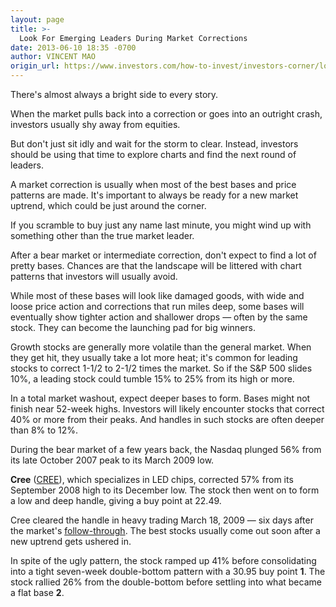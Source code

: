 ```yaml
---
layout: page
title: >-
  Look For Emerging Leaders During Market Corrections
date: 2013-06-10 18:35 -0700
author: VINCENT MAO
origin_url: https://www.investors.com/how-to-invest/investors-corner/look-for-best-stocks-in-the-market
---
```





There's almost always a bright side to every story.

  

When the market pulls back into a correction or goes into an outright crash, investors usually shy away from equities.

  

But don't just sit idly and wait for the storm to clear. Instead, investors should be using that time to explore charts and find the next round of leaders.

  

A market correction is usually when most of the best bases and price patterns are made. It's important to always be ready for a new market uptrend, which could be just around the corner.

  

If you scramble to buy just any name last minute, you might wind up with something other than the true market leader.

  

After a bear market or intermediate correction, don't expect to find a lot of pretty bases. Chances are that the landscape will be littered with chart patterns that investors will usually avoid.

  

While most of these bases will look like damaged goods, with wide and loose price action and corrections that run miles deep, some bases will eventually show tighter action and shallower drops — often by the same stock. They can become the launching pad for big winners.

  

Growth stocks are generally more volatile than the general market. When they get hit, they usually take a lot more heat; it's common for leading stocks to correct 1-1/2 to 2-1/2 times the market. So if the S&P 500 slides 10%, a leading stock could tumble 15% to 25% from its high or more.

  

In a total market washout, expect deeper bases to form. Bases might not finish near 52-week highs. Investors will likely encounter stocks that correct 40% or more from their peaks. And handles in such stocks are often deeper than 8% to 12%.

  

During the bear market of a few years back, the Nasdaq plunged 56% from its late October 2007 peak to its March 2009 low.

  

**Cree** ([CREE](https://research.investors.com/quote.aspx?symbol=CREE)), which specializes in LED chips, corrected 57% from its September 2008 high to its December low. The stock then went on to form a low and deep handle, giving a buy point at 22.49.

  

Cree cleared the handle in heavy trading March 18, 2009 — six days after the market's [follow-through](http://education.investors.com/financial-dictionary/?termID=5963&term=Follow-Through+Day+Concept&mode=searchResults). The best stocks usually come out soon after a new uptrend gets ushered in.

  

In spite of the ugly pattern, the stock ramped up 41% before consolidating into a tight seven-week double-bottom pattern with a 30.95 buy point **1**. The stock rallied 26% from the double-bottom before settling into what became a flat base **2**.




